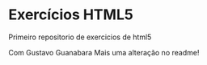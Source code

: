 # Exercícios HTML5
 Primeiro repositorio de exercicios de html5

 Com Gustavo Guanabara
Mais uma alteração no readme!
